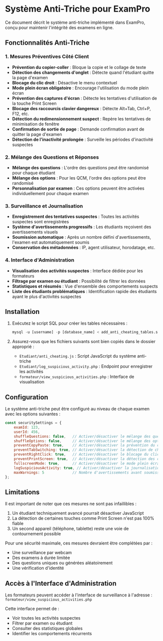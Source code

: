 # Système Anti-Triche pour ExamPro

Ce document décrit le système anti-triche implémenté dans ExamPro, conçu pour maintenir l'intégrité des examens en ligne.

## Fonctionnalités Anti-Triche

### 1. Mesures Préventives Côté Client

- **Prévention du copier-coller** : Bloque la copie et le collage de texte
- **Détection des changements d'onglet** : Détecte quand l'étudiant quitte la page d'examen
- **Blocage du clic droit** : Désactive le menu contextuel
- **Mode plein écran obligatoire** : Encourage l'utilisation du mode plein écran
- **Prévention des captures d'écran** : Détecte les tentatives d'utilisation de la touche Print Screen
- **Blocage des raccourcis clavier dangereux** : Détecte Alt+Tab, Ctrl+P, F12, etc.
- **Détection du redimensionnement suspect** : Repère les tentatives de minimisation de fenêtre
- **Confirmation de sortie de page** : Demande confirmation avant de quitter la page d'examen
- **Détection de l'inactivité prolongée** : Surveille les périodes d'inactivité suspectes

### 2. Mélange des Questions et Réponses

- **Mélange des questions** : L'ordre des questions peut être randomisé pour chaque étudiant
- **Mélange des options** : Pour les QCM, l'ordre des options peut être randomisé
- **Personnalisation par examen** : Ces options peuvent être activées individuellement pour chaque examen

### 3. Surveillance et Journalisation

- **Enregistrement des tentatives suspectes** : Toutes les activités suspectes sont enregistrées
- **Système d'avertissements progressifs** : Les étudiants reçoivent des avertissements visuels
- **Soumission automatique** : Après un nombre défini d'avertissements, l'examen est automatiquement soumis
- **Conservation des métadonnées** : IP, agent utilisateur, horodatage, etc.

### 4. Interface d'Administration

- **Visualisation des activités suspectes** : Interface dédiée pour les formateurs
- **Filtrage par examen ou étudiant** : Possibilité de filtrer les données
- **Statistiques et résumés** : Vue d'ensemble des comportements suspects
- **Liste des étudiants problématiques** : Identification rapide des étudiants ayant le plus d'activités suspectes

## Installation

1. Exécutez le script SQL pour créer les tables nécessaires :
   ```sql
   mysql -u [username] -p [database_name] < add_anti_cheating_tables.sql
   ```

2. Assurez-vous que les fichiers suivants sont bien copiés dans le dossier approprié :
   - `Etudiant/anti_cheating.js` : Script JavaScript du système anti-triche
   - `Etudiant/log_suspicious_activity.php` : Endpoint pour enregistrer les activités
   - `formateur/view_suspicious_activities.php` : Interface de visualisation

## Configuration

Le système anti-triche peut être configuré au niveau de chaque examen avec les options suivantes :

```javascript
const securitySettings = {
    examId: 123,
    userId: 456,
    shuffleQuestions: false,   // Activer/désactiver le mélange des questions
    shuffleOptions: false,     // Activer/désactiver le mélange des options
    preventCopyPaste: true,    // Activer/désactiver la prévention du copier-coller
    preventTabSwitching: true, // Activer/désactiver la détection de changement d'onglet
    preventRightClick: true,   // Activer/désactiver le blocage du clic droit
    preventPrintScreen: true,  // Activer/désactiver la détection des captures d'écran
    fullscreenMode: true,      // Activer/désactiver le mode plein écran
    logSuspiciousActivity: true, // Activer/désactiver la journalisation
    maxWarnings: 5             // Nombre d'avertissements avant soumission auto
};
```

## Limitations

Il est important de noter que ces mesures ne sont pas infaillibles :

1. Un étudiant techniquement avancé pourrait désactiver JavaScript
2. La détection de certaines touches comme Print Screen n'est pas 100% fiable
3. Un second appareil (téléphone, tablette) reste une voie de contournement possible

Pour une sécurité maximale, ces mesures devraient être complétées par :
- Une surveillance par webcam 
- Des examens à durée limitée
- Des questions uniques ou générées aléatoirement
- Une vérification d'identité

## Accès à l'Interface d'Administration

Les formateurs peuvent accéder à l'interface de surveillance à l'adresse :
`formateur/view_suspicious_activities.php`

Cette interface permet de :
- Voir toutes les activités suspectes
- Filtrer par examen ou étudiant
- Consulter des statistiques globales
- Identifier les comportements récurrents 